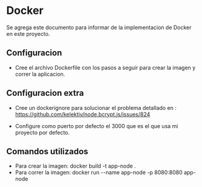 # Docker
Se agrega este documento para informar de la implementacion de Docker en este proyecto.

## Configuracion 
* Cree el archivo Dockerfile con los pasos a seguir para crear la imagen y correr la aplicacion.


## Configuracion extra
* Cree un dockerignore para solucionar el problema detallado en :
https://github.com/kelektiv/node.bcrypt.js/issues/824

* Configure como puerto por defecto el 3000 que es el que usa mi proyecto por defecto.

## Comandos utilizados

* Para crear la imagen:
docker build -t app-node .
* Para correr la imagen:
docker run --name app-node -p 8080:8080 app-node